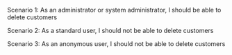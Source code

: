 ﻿Scenario 1: As an administrator or system administrator, I should be able to delete customers 

Scenario 2: As a standard user, I should not be able to delete customers 

Scenario 3: As an anonymous user, I should not be able to delete customers